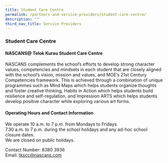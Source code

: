 ```yaml
---
title: Student Care Centre
permalink: /partners-and-service-providers/student-care-centre/
description: ""
third_nav_title: Service Providers
---
```

### **Student Care Centre**
#### **NASCANS@ Telok Kurau Student Care Centre**
NASCANS complements the school’s efforts to develop strong character values, competencies and mindsets in each student that are closely aligned with the school’s vision, mission and values, and MOE’s 21st Century Competencies framework. This is achieved through a combination of unique programmes such as Mind Maps which helps students organize thoughts and foster creative thinking, Habits in Action which helps students build resilience and self-regulation, and Impression ARTS which helps students develop positive character while exploring various art forms.

#### **Operating Hours and Contact Information**
We operate 10 a.m. to 7 p.m. from Mondays to Fridays<br>
7.30 a.m. to 7 p.m. during the school holidays and any ad-hoc school closure dates.<br>
We are closed on public holidays.

Contact Number: 8380 3936<br>
Email: [tkscc@nascans.com](mailto:tkscc@nascans.com)

